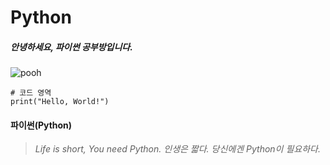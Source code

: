 Python
=============

##### 안녕하세요, 파이썬 공부방입니다.
![pooh](https://encrypted-tbn0.gstatic.com/images?q=tbn:ANd9GcQW0Z94iqO01RBz7uaesVFC5hG-J4y-ldNCHg&usqp=CAU)
```commandline
# 코드 영역
print("Hello, World!")
```
#### 파이썬(Python)
> *Life is short, You need Python.*
> *인생은 짧다. 당신에겐 Python이 필요하다.*

